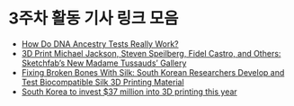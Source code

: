 # 3주차 활동 기사 링크 모음
- [How Do DNA Ancestry Tests Really Work?](https://www.livescience.com/62690-how-dna-ancestry-23andme-tests-work.html)
- [3D Print Michael Jackson, Steven Speilberg, Fidel Castro, and Others: Sketchfab’s New Madame Tussauds’ Gallery](https://3dprint.com/27209/3d-print-madame-tussauds/)
- [Fixing Broken Bones With Silk: South Korean Researchers Develop and Test Biocompatible Silk 3D Printing Material](https://3dprint.com/153067/silk-3d-printing-material-korea/)
- [South Korea to invest $37 million into 3D printing this year](https://www.tctmagazine.com/3d-printing-news/south-korea-invest-37-million-3d-printing-2017/)
